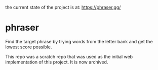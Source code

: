 the current state of the project is at:
https://phraser.gg/
# phraser
Find the target phrase by trying words from the letter bank and get the lowest score possible.

This repo was a scratch repo that was used as the initial web implementation of this project. It is now archived.




